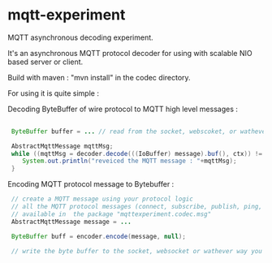 mqtt-experiment
===============

MQTT asynchronous decoding experiment.

It's an asynchronous MQTT protocol decoder for using with scalable NIO based server or client.

Build with maven : "mvn install" in the codec directory.

For using it is quite simple : 

Decoding ByteBuffer of wire protocol to MQTT high level messages :

```java
 
 ByteBuffer buffer = ... // read from the socket, webscoket, or wathever way you want to receive MQTT messages

 AbstractMqttMessage mqttMsg;
 while ((mqttMsg = decoder.decode(((IoBuffer) message).buf(), ctx)) != null) {
    System.out.println("reveiced the MQTT message : "+mqttMsg); 
 }
```


Encoding MQTT protocol message to Bytebuffer :

```java
 // create a MQTT message using your protocol logic
 // all the MQTT protocol messages (connect, subscribe, publish, ping, etc...) are 
 // available in  the package "mqttexperiment.codec.msg"
 AbstractMqttMessage message = ...

 ByteBuffer buff = encoder.encode(message, null);

 // write the byte buffer to the socket, websocket or wathever way you want for sending MQTT messages
```
